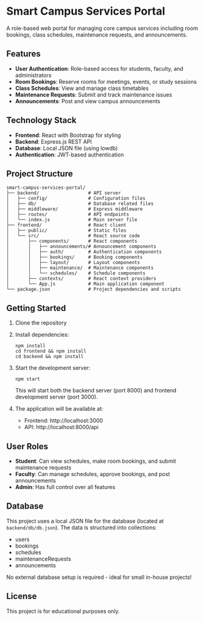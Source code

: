 # Smart Campus Services Portal

A role-based web portal for managing core campus services including room bookings, class schedules, maintenance requests, and announcements.

## Features

- **User Authentication**: Role-based access for students, faculty, and administrators
- **Room Bookings**: Reserve rooms for meetings, events, or study sessions
- **Class Schedules**: View and manage class timetables
- **Maintenance Requests**: Submit and track maintenance issues
- **Announcements**: Post and view campus announcements

## Technology Stack

- **Frontend**: React with Bootstrap for styling
- **Backend**: Express.js REST API
- **Database**: Local JSON file (using lowdb)
- **Authentication**: JWT-based authentication

## Project Structure

```
smart-campus-services-portal/
├── backend/                  # API server
│   ├── config/               # Configuration files
│   ├── db/                   # Database related files
│   ├── middleware/           # Express middleware
│   ├── routes/               # API endpoints
│   └── index.js              # Main server file
├── frontend/                 # React client
│   ├── public/               # Static files
│   └── src/                  # React source code
│       ├── components/       # React components
│       │   ├── announcements/# Announcement components
│       │   ├── auth/         # Authentication components
│       │   ├── bookings/     # Booking components
│       │   ├── layout/       # Layout components
│       │   ├── maintenance/  # Maintenance components
│       │   └── schedules/    # Schedule components
│       ├── contexts/         # React context providers
│       └── App.js            # Main application component
└── package.json              # Project dependencies and scripts
```

## Getting Started

1. Clone the repository
2. Install dependencies:
   ```
   npm install
   cd frontend && npm install
   cd backend && npm install
   ```

3. Start the development server:
   ```
   npm start
   ```

   This will start both the backend server (port 8000) and frontend development server (port 3000).

4. The application will be available at:
   - Frontend: http://localhost:3000
   - API: http://localhost:8000/api

## User Roles

- **Student**: Can view schedules, make room bookings, and submit maintenance requests
- **Faculty**: Can manage schedules, approve bookings, and post announcements
- **Admin**: Has full control over all features

## Database

This project uses a local JSON file for the database (located at `backend/db/db.json`). The data is structured into collections:

- users
- bookings
- schedules
- maintenanceRequests
- announcements

No external database setup is required - ideal for small in-house projects!

## License

This project is for educational purposes only.
